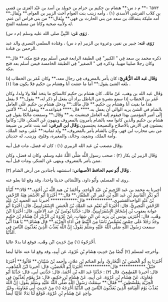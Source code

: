 ٦٥٧٣ -** م د س:** هشام بن حكيم بن حزام بن خويلد بن أسد بن عَبْد العزى بن قصي بن كلاب القرشي الأسدي (١) ، وأمه زينب بنت العوام أخت الزبير بن العوام،** ويُقال:** أمه مليكة بنتمالك بن سعد من بني الحارث بن فهر،** ويُقال:** من بني فراس ابن غنم. له ولأبيه صحبة وكانا من مسلمة الفتح.

**رَوَى عَن:** النَّبِيُّ صلى الله عليه وسلم (م د س) .

**رَوَى عَنه:** جبير بن نفير، وعروة بن الزبير (م د س) ، وقتادة السلمي النصري والد عبد الرحمن بن قتادة.

ذكره محمد بن سعد فِي " الكبير" فِي الطبقة الرابعة فيمن أسلم يوم فتح مكة،** قال:** وكان رجلا صليبا مهيبا. وذكره فِي " الصغير" فِي الطبقة الخامسة فيمن أسلم بعد فتح مكة.

**وَقَال عَبد الله الزُّهْرِيّ:** كان يأمر بالمعروف فِي رجال معه،** وكان عُمَر بن الخطاب إذا بلغه الشئ يقول:** أما ما عشت أنا وهشام بن حكيم فلا يكون هذا (١) .

وَقَال عَبد الله بن وهب، عَنْ مالك. كان هشام بن حكيم كالسائح ما يتخذ أهلا ولا ولدا، وكان عُمَر بن الخطاب إذا سمع بشيءٍ من الباطل يراد أن يفعل أو ذكر له،** يقول:** لا يفعل هذا ما بقيت أنا وهشام بن حكيم.** قال مالك:** ودخل هشام بن حكيم عَلَى العامل بالشام في الشئ يريد الوالي أن يعمل به،**** قال:**** فيتواعده،** ويقول له:** لأكتبن إِلَى أمير المؤمنين بهذا فيقوم إليه العامل فيتشبث به.** وَقَال:** وسمعت مالكا يقول فِي هشام بن حكيم والذين كانوا معه بالشام يأمرون بالمعروف وينهون عَنِ المنكر، قال: وكانوا يمشون فِي الارض بالاصلاح والنصيحة يحتسبون.**وَقَال ابن البرقي:** أمه بنت عامر بن ضبيعة من بني محارب ابن فهر، وكان بالشام يأمر بالمعروف،** ولد ثمانية:** عُمَر، وعبد الملك، وأمة الملك، وسَعِيد، وخالد، والمغيرة، وفليح، وزينب. له حديثان.

وَقَال مصعب بْن عَبد الله الزبيري (١) : كان له فضل، مات قبل أبيه.

وَقَال الزبير بْن بكار (٢) : صحب رسول اللَّه صَلَّى اللَّهُ عليه وسلم، وكان له فضل، وكان ممن يأمر بالمعروف وينهى عَنِ المنكر، ومات قبل أبيه.

**وَقَال أَبُو نعيم الحافظ الأصبهاني:** استشهد بأجنادين من أرض الشام (٣) .

روى له المسلم، وأَبُو داود، والنَّسَائي حديثا واحدا، وقد وقع لنا بعلو عنه.

أخبرنا به محمد بن عَبد الرَّحِيمِ بْنِ عَبْدِ الْوَاحِدِ، وأَحْمَدُ بْن هبة اللَّه بْن أَحْمَد،** قَالا:** أَنْبَأَنَا أَبُو بَكْرٍ الْقَاسِمُ بْن عَبد اللَّهِ بْن عُمَر ابْنِ الصَّفَّارِ،** قال:** أَخْبَرَنَا أَبُو الأَسْعَدِ هِبَةُ الرَّحْمَنِ بْنُ عَبْدِ الواحدالقشيري،************ قال:************ أخبرنا عبد الحميد بْنُ عَبْدِ الرَّحْمَنِ الْبَحِيرِيُّ، قال: أَخْبَرَنَا أَبُو نُعَيْمٍ عَبد المَلِك بْنُ الْحَسَنِ الإِسْفَرَايِينِيُّ، قال: أَخْبَرَنَا أَبُو عوانة يعقوب بْن إِسْحَاقَ الإِسْفَرَايِينِيُّ، قال: حَدَّثَنَا يُونُسُ بْنُ عبد الاعلى، قال: أَخْبَرَنَا ابْنُ وهْبٍ، قال: أَخْبَرَنِي يونس بْن يزيد عَنِ ابْنِ شِهَابٍ، عَنْ عُرْوَةَ بْنِ الزُّبَيْرِ أَنَّ هِشَامَ بْنَ حَكِيمٍ وجَدَ رَجُلا عَلَى حِمْصَ يُشَمِّسُ نَاسًا مِنَ النَّبَطِ فِي أَدَاءِ الْجِزْيَةِ.** قال هِشَامٌ:** يَا هَذَا أَنِّي سمعت رَسُولَ اللَّهِ صَلَّى اللَّهُ عَلَيْهِ وسَلَّمَ يَقُولُ: إِنَّ اللَّهَ يُعَذِّبُ الَّذِينَ يُعَذِّبُونَ النَّاسَ فِي الدُّنْيَا.

أَخْرَجُوهُ (١) مِنْ حَدِيثِ ابْن وهْب، فوقع لنا بدلا عاليا.

وأخرجه لمسلم (٢) أَيْضًا مِنْ حَدِيثِ هِشَامِ بْنِ عُرْوَةَ، عَن أَبِيهِ، وقد وقع لنا عنه عاليا أيضا.

أَخْبَرَنَا بِهِ أَبُو الْحَسَنِ بْنُ الْبُخَارِيِّ، وأبو الغنائم بْن علان، وأحمد بْنُ شَيْبَانَ،** قَالُوا:** أَخْبَرَنَا حَنْبَلُ،************ قال:************ أَخْبَرَنَا أَبُو الْحُصَيْنِ، قال: أخبرنا ابْنُ الْمُذْهِب، قال: أخبرنا القَطِيعِيّ، قال (٣) : حَدَّثَنَا عَبد الله بْن أَحْمَدَ، قال: حَدَّثني أبي، قال: حَدَّثَنَا أَبُو مُعَاوِيَةَ، عَنْ هِشَامِ بْنِ عُرْوَةَ، عَن أَبِيهِ، عَنْ هِشَامِ بْنِ حَكِيمٍ، قال: مَرَّ بِقَوْمٍ يُعَذَّبُونَ فِي الْجِزَيْةِ بِفَلَسْطِينَ،** فَقَالَ:** سِمَعْتُ رَسُولَ اللَّهِ صَلَّى اللَّهُ عَلَيْهِ وسَلَّمَ يقول: إِنَّ اللَّهَ يُعَذِّبُ يَوْمَ الْقِيَامَةِ الَّذِينَ يُعَذِّبُونَ النَّاسَ فِي الدُّنْيَا.أَخْرَجَهُ (١) مِنْ حَدِيثِ أَبِي مُعَاوِيَةَ، وغَيْرُ واحِدٍ عَنْ هِشَامِ بْنِ عُرْوَةَ، فَوَقَعَ لَنَا بَدَلا عَالِيًا أيضا.